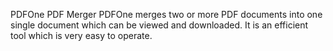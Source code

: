 PDFOne PDF Merger
PDFOne merges two or more PDF documents into one single document which can be viewed and downloaded.
It is an efficient tool which is very easy to operate.
